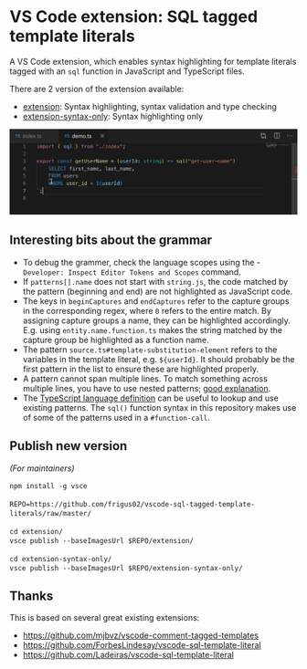 # VS Code extension: SQL tagged template literals

A VS Code extension, which enables syntax highlighting for template literals tagged with an `sql` function in JavaScript and TypeScript files.

There are 2 version of the extension available:

- [extension](./extension): Syntax highlighting, syntax validation and type checking
- [extension-syntax-only](./extension-syntax-only): Syntax highlighting only

![GIF of code snippet showing SQL syntax](./docs/preview.gif)

## Interesting bits about the grammar

- To debug the grammer, check the language scopes using the - `Developer: Inspect Editor Tokens and Scopes` command.
- If `patterns[].name` does not start with `string.js`, the code matched by the pattern (beginning and end) are not highlighted as JavaScript code.
- The keys in `beginCaptures` and `endCaptures` refer to the capture groups in the corresponding regex, where `0` refers to the entire match. By assigning capture groups a name, they can be highlighted accordingly. E.g. using `entity.name.function.ts` makes the string matched by the capture group be highlighted as a function name.
- The pattern `source.ts#template-substitution-element` refers to the variables in the template literal, e.g. `${userId}`. It should probably be the first pattern in the list to ensure these are highlighted properly.
- A pattern cannot span multiple lines. To match something across multiple lines, you have to use nested patterns; [good explanation](https://github.com/Microsoft/vscode-textmate/issues/41#issuecomment-358459018).
- The [TypeScript language definition](https://github.com/microsoft/vscode/blob/8d2621e952b5ba223dcae6e47b869f228e0e9d32/extensions/typescript-basics/syntaxes/TypeScript.tmLanguage.json) can be useful to lookup and use existing patterns. The `sql()` function syntax in this repository makes use of some of the patterns used in a `#function-call`.

## Publish new version

_(For maintainers)_

```
npm install -g vsce

REPO=https://github.com/frigus02/vscode-sql-tagged-template-literals/raw/master/

cd extension/
vsce publish --baseImagesUrl $REPO/extension/

cd extension-syntax-only/
vsce publish --baseImagesUrl $REPO/extension-syntax-only/
```

## Thanks

This is based on several great existing extensions:

- https://github.com/mjbvz/vscode-comment-tagged-templates
- https://github.com/ForbesLindesay/vscode-sql-template-literal
- https://github.com/Ladeiras/vscode-sql-template-literal
